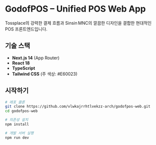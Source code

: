 # GodofPOS – Unified POS Web App

Tossplace의 강력한 결제 흐름과 Sinsin MNC의 깔끔한 디자인을 결합한 현대적인 POS 프론트엔드입니다.

## 기술 스택
- **Next.js 14** (App Router)
- **React 18**
- **TypeScript**
- **Tailwind CSS** (주 색상: #E60023)

## 시작하기

```bash
# 레포 클론
git clone https://github.com/vlwkajrrhtlvekzz-arch/godofpos-web.git
cd godofpos-web

# 의존성 설치
npm install

# 개발 서버 실행
npm run dev

